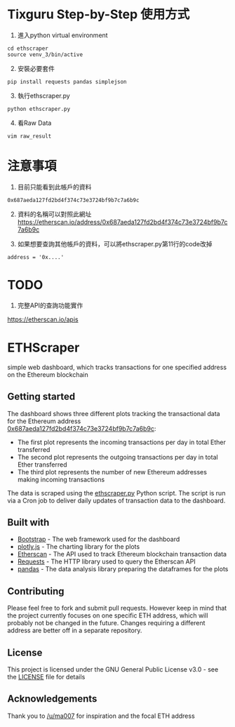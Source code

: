 # Tixguru Step-by-Step 使用方式

1. 進入python virtual environment
```
cd ethscraper
source venv_3/bin/active
```

2. 安裝必要套件
```
pip install requests pandas simplejson
```

3. 執行ethscraper.py
```
python ethscraper.py
```

4. 看Raw Data
```
vim raw_result
```

# 注意事項

1. 目前只能看到此帳戶的資料

```
0x687aeda127fd2bd4f374c73e3724bf9b7c7a6b9c
```

2. 資料的名稱可以對照此網址
https://etherscan.io/address/0x687aeda127fd2bd4f374c73e3724bf9b7c7a6b9c

3. 如果想要查詢其他帳戶的資料，可以將ethscraper.py第11行的code改掉
```
address = '0x....'
```

# TODO

1. 完整API的查詢功能實作

https://etherscan.io/apis

# ETHScraper
simple web dashboard, which tracks transactions for one specified address on the Ethereum blockchain
## Getting started
The dashboard shows three different plots tracking the transactional data for the Ethereum address [0x687aeda127fd2bd4f374c73e3724bf9b7c7a6b9c](https://etherscan.io/txs?a=0x687aeda127fd2bd4f374c73e3724bf9b7c7a6b9c&p=1):
- The first plot represents the incoming transactions per day in total Ether transferred
- The second plot represents the outgoing transactions per day in total Ether transferred
- The third plot represents the number of new Ethereum addresses making incoming transactions

The data is scraped using the [ethscraper.py](ethscraper.py) Python script. The script is run via a Cron job to deliver daily updates of transaction data to the dashboard.
## Built with
- [Bootstrap](https://getbootstrap.com/) - The web framework used for the dashboard
- [plotly.js](https://plot.ly/javascript/) - The charting library for the plots
- [Etherscan](https://etherscan.io/apis/) - The API used to track Ethereum blockchain transaction data
- [Requests](http://docs.python-requests.org/en/master/) - The HTTP library used to query the Etherscan API
- [pandas](http://pandas.pydata.org/) - The data analysis library preparing the dataframes for the plots
## Contributing
Please feel free to fork and submit pull requests. However keep in mind that the project currently focuses on one specific ETH address, which will probably not be changed in the future. Changes requiring a different address are better off in a separate repository.
## License
This project is licensed under the GNU General Public License v3.0 - see the [LICENSE](LICENSE) file for details
## Acknowledgements
Thank you to [/u/ma007](https://www.reddit.com/user/ma007) for inspiration and the focal ETH address
